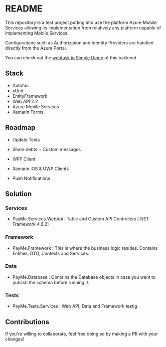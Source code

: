 # README


This repository is a test project putting into use the platform Azure Mobile Services allowing its implementation from relatively any platform capable of implementing Mobile Services.

Configurations such as Authorization and Identity Providers are handled directly from the Azure Portal.

You can check out the [webtask.io Simple Demo](https://jcorderodr.github.io/payme-wt.html) of this backend.


## Stack

- Autofac
- xUnit
- EntityFramework
- Web API 2.2
- Azure Mobile Services
- Xamarin Forms

## Roadmap

- Update Tests

- Share debts + Custom messages

- WPF Client

- Xamarin iOS & UWP Clients

- Push Notifications

## Solution

### Services

- PayMe.Services.WebApi : Table and Custom API Controllers [.NET Framework 4.6.2]


### Framework

- PayMe.Framework : This is where the business logic resides. Contains Entities, DTO, Contexts and Services. 


### Data

- PayMe.Database : Contains the Database objects in case you want to publish the schema before running it.


### Tests

- PayMe.Tests.Services : Web API, Data and Framework testig


## Contributions

If you're willing to collaborate, feel free doing so by making a PR with your changes!